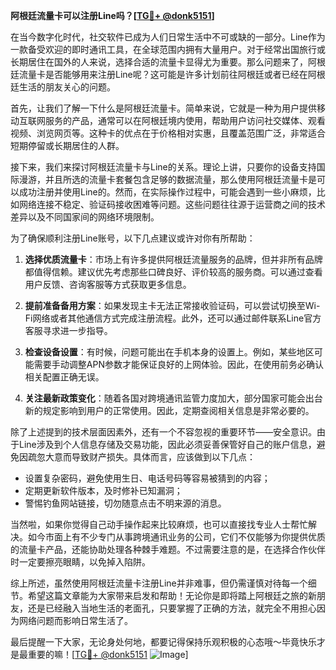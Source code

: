 **阿根廷流量卡可以注册Line吗？[[TG💪+ @donk5151](https://t.me/s/donk5151)]**

在当今数字化时代，社交软件已成为人们日常生活中不可或缺的一部分。Line作为一款备受欢迎的即时通讯工具，在全球范围内拥有大量用户。对于经常出国旅行或长期居住在国外的人来说，选择合适的流量卡显得尤为重要。那么问题来了，阿根廷流量卡是否能够用来注册Line呢？这可能是许多计划前往阿根廷或者已经在阿根廷生活的朋友关心的问题。

首先，让我们了解一下什么是阿根廷流量卡。简单来说，它就是一种为用户提供移动互联网服务的产品，通常可以在阿根廷境内使用，帮助用户访问社交媒体、观看视频、浏览网页等。这种卡的优点在于价格相对实惠，且覆盖范围广泛，非常适合短期停留或长期居住的人群。

接下来，我们来探讨阿根廷流量卡与Line的关系。理论上讲，只要你的设备支持国际漫游，并且所选的流量卡套餐包含足够的数据流量，那么使用阿根廷流量卡是可以成功注册并使用Line的。然而，在实际操作过程中，可能会遇到一些小麻烦，比如网络连接不稳定、验证码接收困难等问题。这些问题往往源于运营商之间的技术差异以及不同国家间的网络环境限制。

为了确保顺利注册Line账号，以下几点建议或许对你有所帮助：

1. **选择优质流量卡**：市场上有许多提供阿根廷流量服务的品牌，但并非所有品牌都值得信赖。建议优先考虑那些口碑良好、评价较高的服务商。可以通过查看用户反馈、咨询客服等方式获取更多信息。
   
2. **提前准备备用方案**：如果发现主卡无法正常接收验证码，可以尝试切换至Wi-Fi网络或者其他通信方式完成注册流程。此外，还可以通过邮件联系Line官方客服寻求进一步指导。

3. **检查设备设置**：有时候，问题可能出在手机本身的设置上。例如，某些地区可能需要手动调整APN参数才能保证良好的上网体验。因此，在使用前务必确认相关配置正确无误。

4. **关注最新政策变化**：随着各国对跨境通讯监管力度加大，部分国家可能会出台新的规定影响到用户的正常使用。因此，定期查阅相关信息是非常必要的。

除了上述提到的技术层面因素外，还有一个不容忽视的重要环节——安全意识。由于Line涉及到个人信息存储及交易功能，因此必须妥善保管好自己的账户信息，避免因疏忽大意而导致财产损失。具体而言，应该做到以下几点：
   - 设置复杂密码，避免使用生日、电话号码等容易被猜到的内容；
   - 定期更新软件版本，及时修补已知漏洞；
   - 警惕钓鱼网站链接，切勿随意点击不明来源的消息。

当然啦，如果你觉得自己动手操作起来比较麻烦，也可以直接找专业人士帮忙解决。如今市面上有不少专门从事跨境通讯业务的公司，它们不仅能够为你提供优质的流量卡产品，还能协助处理各种棘手难题。不过需要注意的是，在选择合作伙伴时一定要擦亮眼睛，以免掉入陷阱。

综上所述，虽然使用阿根廷流量卡注册Line并非难事，但仍需谨慎对待每一个细节。希望这篇文章能为大家带来启发和帮助！无论你是即将踏上阿根廷之旅的新朋友，还是已经融入当地生活的老面孔，只要掌握了正确的方法，就完全不用担心因为网络问题而影响日常生活了。

最后提醒一下大家，无论身处何地，都要记得保持乐观积极的心态哦～毕竟快乐才是最重要的嘛！[[TG💪+ @donk5151](https://t.me/s/donk5151) ![Image](https://i.postimg.cc/rwNCRYN7/Snipaste-2025-04-30-17-27-05.png)]